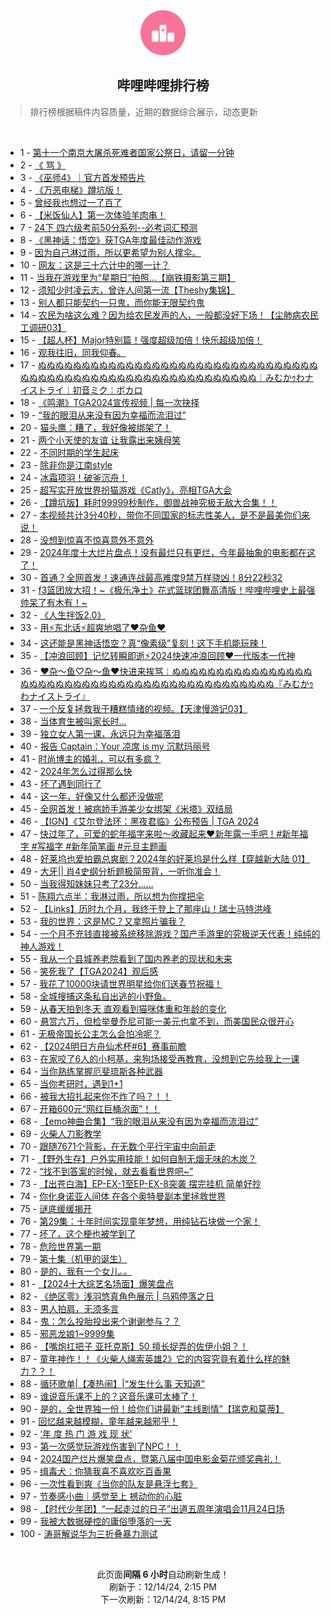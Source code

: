 <div align="center">
    <img src="./assets/icon_rank.png" alt="logo" />
    <h2>哔哩哔哩排行榜</h>
</div>

> 排行榜根据稿件内容质量，近期的数据综合展示，动态更新

<br />

<ul><li><span>1 - <a href=https://www.bilibili.com/BV14wqhYYEb3 target=_blank>第十一个南京大屠杀死难者国家公祭日，请留一分钟</a></span></li><li><span>2 - <a href=https://www.bilibili.com/BV1eZqiY8EiP target=_blank>《&nbsp;骂&nbsp;》</a></span></li><li><span>3 - <a href=https://www.bilibili.com/BV197qiYoEVn target=_blank>《巫师4》｜官方首发预告片</a></span></li><li><span>4 - <a href=https://www.bilibili.com/BV1rmqSYyEtH target=_blank>《万恶电梯》蹲坑版！</a></span></li><li><span>5 - <a href=https://www.bilibili.com/BV1CAqSYyEBK target=_blank>曾经我也想过一了百了</a></span></li><li><span>6 - <a href=https://www.bilibili.com/BV1SJqCYzEL7 target=_blank>【米饭仙人】第一次体验羊肉串！</a></span></li><li><span>7 - <a href=https://www.bilibili.com/BV15yqDYiE2t target=_blank>24下&nbsp;四六级考前50分系列--必考词汇预测</a></span></li><li><span>8 - <a href=https://www.bilibili.com/BV1DgqqYHE4U target=_blank>《黑神话：悟空》获TGA年度最佳动作游戏</a></span></li><li><span>9 - <a href=https://www.bilibili.com/BV161q3YaEGd target=_blank>因为自己淋过雨，所以更希望为别人撑伞。</a></span></li><li><span>10 - <a href=https://www.bilibili.com/BV1fSqmYvE5w target=_blank>网友：这是三十六计中的哪一计？</a></span></li><li><span>11 - <a href=https://www.bilibili.com/BV1Gkq2YHENw target=_blank>当我在游戏里为“星期日”拍照...【崩铁摄影第三期】</a></span></li><li><span>12 - <a href=https://www.bilibili.com/BV19rqUYfEen target=_blank>须知少时凌云志，曾许人间第一流【Theshy集锦】</a></span></li><li><span>13 - <a href=https://www.bilibili.com/BV1Sqq6Y8EZ8 target=_blank>别人都只能契约一只鬼，而你能无限契约鬼</a></span></li><li><span>14 - <a href=https://www.bilibili.com/BV1Mfq8YiEQb target=_blank>农民为啥这么难？因为给农民发声的人，一般都没好下场！【尘肺病农民工调研03】</a></span></li><li><span>15 - <a href=https://www.bilibili.com/BV1X6q2YQEYn target=_blank>【超人杯】Major特别篇！强度超级加倍！快乐超级加倍！</a></span></li><li><span>16 - <a href=https://www.bilibili.com/BV1jdqmYhEFF target=_blank>观我往旧，同我仰春。</a></span></li><li><span>17 - <a href=https://www.bilibili.com/BV1Y9iZYUE6y target=_blank>ぬぬぬぬぬぬぬぬぬぬぬぬぬぬぬぬぬぬぬぬぬぬぬぬぬぬぬぬぬぬぬぬぬぬぬぬぬぬぬぬぬぬぬぬぬぬぬぬぬぬぬぬぬぬぬぬぬぬぬ￤みむかｩわナイストライ￤初音ミク￤ボカロ</a></span></li><li><span>18 - <a href=https://www.bilibili.com/BV1p5qhYsEW6 target=_blank>《鸣潮》TGA2024宣传视频&nbsp;|&nbsp;每一次抉择</a></span></li><li><span>19 - <a href=https://www.bilibili.com/BV1n5qhYsERk target=_blank>“我的眼泪从来没有因为幸福而流泪过”</a></span></li><li><span>20 - <a href=https://www.bilibili.com/BV1fHqhYSED8 target=_blank>猫头鹰：糟了，我好像被绑架了！</a></span></li><li><span>21 - <a href=https://www.bilibili.com/BV16cq1Y8EQM target=_blank>两个小天使的友谊&nbsp;让我露出来姨母笑</a></span></li><li><span>22 - <a href=https://www.bilibili.com/BV1f6q8YmEQt target=_blank>不同时期的学生起床</a></span></li><li><span>23 - <a href=https://www.bilibili.com/BV1aLqCYGE8L target=_blank>除非你是江南style</a></span></li><li><span>24 - <a href=https://www.bilibili.com/BV1XWqSYcEd4 target=_blank>冰霜项羽！破釜沉舟！</a></span></li><li><span>25 - <a href=https://www.bilibili.com/BV1XfqaYVEAA target=_blank>超写实开放世界扮猫游戏《Catly》，亮相TGA大会</a></span></li><li><span>26 - <a href=https://www.bilibili.com/BV1o7qKYLEbd target=_blank>【蹲坑版】耗时99999秒制作，御兽战神究极无敌大合集！！</a></span></li><li><span>27 - <a href=https://www.bilibili.com/BV118q3YkEd1 target=_blank>本视频共计3分40秒，带你不同国家的标志性美人，是不是最美你们来说！</a></span></li><li><span>28 - <a href=https://www.bilibili.com/BV1LdqmYhE15 target=_blank>没想到惊喜不惊喜意外不意外</a></span></li><li><span>29 - <a href=https://www.bilibili.com/BV1FPq1YbEpx target=_blank>2024年度十大烂片盘点！没有最烂只有更烂，今年最抽象的电影都在这了！</a></span></li><li><span>30 - <a href=https://www.bilibili.com/BV1S1qyY6EqP target=_blank>首通？全网首发！速通连战最高难度9禁万样骁凶！8分22秒32</a></span></li><li><span>31 - <a href=https://www.bilibili.com/BV1X2BRYCEPB target=_blank>f3篮团放大招！~《极乐净土》花式篮球团舞高清版！哔哩哔哩史上最强帅呆了有木有！~</a></span></li><li><span>32 - <a href=https://www.bilibili.com/BV1VGqXYKE6x target=_blank>《人生拌饭2.0》</a></span></li><li><span>33 - <a href=https://www.bilibili.com/BV14ZqDYoEfF target=_blank>用⚡东北话⚡超爽地唱了♥杂鱼♥</a></span></li><li><span>34 - <a href=https://www.bilibili.com/BV1khq8Y9ErT target=_blank>这还能是黑神话悟空？真“像素级”复刻！这下手机能玩辣！</a></span></li><li><span>35 - <a href=https://www.bilibili.com/BV1yMqhYbEvU target=_blank>【冲浪回顾】记忆转瞬即逝⚡2024快速冲浪回顾❤一代版本一代神</a></span></li><li><span>36 - <a href=https://www.bilibili.com/BV1gKqUY9E4L target=_blank>❤杂～鱼♡杂～鱼❤快进来挨骂￤ぬぬぬぬぬぬぬぬぬぬぬぬぬぬぬぬぬぬぬぬぬぬぬぬぬぬぬぬぬぬぬぬぬぬぬぬぬぬぬぬぬぬぬぬぬ『みむかｩわナイストライ』</a></span></li><li><span>37 - <a href=https://www.bilibili.com/BV1CKqSYkEhn target=_blank>一个反复拯救我于糟糕情绪的视频。【天津慢游记03】</a></span></li><li><span>38 - <a href=https://www.bilibili.com/BV1CgqQYmEpa target=_blank>当体育生被叫家长时...</a></span></li><li><span>39 - <a href=https://www.bilibili.com/BV1AAqSY1Ejj target=_blank>独立女人第一课，永远只为幸福落泪</a></span></li><li><span>40 - <a href=https://www.bilibili.com/BV1YUq8YGEvS target=_blank>报告&nbsp;Captain：Your&nbsp;凉席&nbsp;is&nbsp;my&nbsp;沉默玛丽号</a></span></li><li><span>41 - <a href=https://www.bilibili.com/BV119qyYNEdh target=_blank>时尚博主的婚礼，可以有多疯？</a></span></li><li><span>42 - <a href=https://www.bilibili.com/BV1xSqhYhEH9 target=_blank>2024年怎么过得那么快</a></span></li><li><span>43 - <a href=https://www.bilibili.com/BV1R5q1YDEsd target=_blank>坏了遇到同行了</a></span></li><li><span>44 - <a href=https://www.bilibili.com/BV1g1q2YJEDJ target=_blank>这一年，好像又什么都还没做呢</a></span></li><li><span>45 - <a href=https://www.bilibili.com/BV1aWirYNEpm target=_blank>全网首发！被病娇手游美少女绑架《米塔》双结局</a></span></li><li><span>46 - <a href=https://www.bilibili.com/BV1o5qBYqE6v target=_blank>【IGN】《艾尔登法环：黑夜君临》公布预告&nbsp;|&nbsp;TGA&nbsp;2024</a></span></li><li><span>47 - <a href=https://www.bilibili.com/BV13tqSYbEUB target=_blank>快过年了，可爱的蛇年福字来啦～收藏起来❤️新年露一手吧！#新年福字&nbsp;#写福字&nbsp;#新年简笔画&nbsp;#元旦主题画</a></span></li><li><span>48 - <a href=https://www.bilibili.com/BV1KcqQYREUz target=_blank>好莱坞也爱拍霸总爽剧？2024年的好莱坞是什么样【穿越新大陆&nbsp;01】</a></span></li><li><span>49 - <a href=https://www.bilibili.com/BV1FtqUYzEBX target=_blank>大牙||&nbsp;肖4史纲分析题极简带背，一听你准会！</a></span></li><li><span>50 - <a href=https://www.bilibili.com/BV183qqYDEFB target=_blank>当我得知妹妹只考了23分……</a></span></li><li><span>51 - <a href=https://www.bilibili.com/BV1uXqUYpEeW target=_blank>陈翔六点半：我淋过雨，所以想为你撑把伞</a></span></li><li><span>52 - <a href=https://www.bilibili.com/BV13qqkYuEGo target=_blank>【Links】历时九个月，我终于登上了那座山！瑞士马特洪峰</a></span></li><li><span>53 - <a href=https://www.bilibili.com/BV1Bfq6YLEdZ target=_blank>我的世界：这是MC？又拿照片骗我？</a></span></li><li><span>54 - <a href=https://www.bilibili.com/BV1iMq3YoEvH target=_blank>一个月不充钱直接被系统移除游戏？国产手游里的究极逆天代表！纯纯的神人游戏！</a></span></li><li><span>55 - <a href=https://www.bilibili.com/BV12FqSY2Ebn target=_blank>我从一个县城养老院看到了国内养老的现状和未来</a></span></li><li><span>56 - <a href=https://www.bilibili.com/BV1DTqqYWEQq target=_blank>笑死我了【TGA2024】观后感</a></span></li><li><span>57 - <a href=https://www.bilibili.com/BV1wEqyYFEvq target=_blank>我花了10000块请世界明星给你们送春节祝福！</a></span></li><li><span>58 - <a href=https://www.bilibili.com/BV1TEqDYWESN target=_blank>全城搜捕这条私自出逃的小野鱼。</a></span></li><li><span>59 - <a href=https://www.bilibili.com/BV19GqCY5ESL target=_blank>从春天拍到冬天&nbsp;直观看到猫咪体重和年龄的变化</a></span></li><li><span>60 - <a href=https://www.bilibili.com/BV1tAqYY6Erv target=_blank>悬赏六万，但检举曼乔尼可能一美元也拿不到，而美国民众很开心</a></span></li><li><span>61 - <a href=https://www.bilibili.com/BV1iHqSYaE3H target=_blank>无极帝国长公主怎么会怕冷呢？</a></span></li><li><span>62 - <a href=https://www.bilibili.com/BV1enqSYAEdT target=_blank>【2024明日方舟仙术杯#6】赛事前瞻</a></span></li><li><span>63 - <a href=https://www.bilibili.com/BV1aWqmYpEpA target=_blank>在家咬了6人的小柯基，来狗场接受再教育，没想到它先给我上一课</a></span></li><li><span>64 - <a href=https://www.bilibili.com/BV1LHqSYYEwx target=_blank>当你熟练掌握厄斐琉斯各种武器</a></span></li><li><span>65 - <a href=https://www.bilibili.com/BV1Xtq6YiE6N target=_blank>当你考研时，遇到1+1</a></span></li><li><span>66 - <a href=https://www.bilibili.com/BV1qLqmYZEMM target=_blank>被我大招扎起来你不炸了吗？！！</a></span></li><li><span>67 - <a href=https://www.bilibili.com/BV1daqGYFEWM target=_blank>开箱600元“网红巨桶泡面”！！</a></span></li><li><span>68 - <a href=https://www.bilibili.com/BV1Cfq2YzEUu target=_blank>【emo神曲合集】“我的眼泪从来没有因为幸福而流泪过”</a></span></li><li><span>69 - <a href=https://www.bilibili.com/BV1XLqCYGEci target=_blank>火柴人刀影教学</a></span></li><li><span>70 - <a href=https://www.bilibili.com/BV1pzq3YiEqe target=_blank>跟随7671个背影，在无数个平行宇宙中向前走</a></span></li><li><span>71 - <a href=https://www.bilibili.com/BV1PwqSYjEQv target=_blank>【野外生存】户外实用技能！如何自制无烟无味的木炭？</a></span></li><li><span>72 - <a href=https://www.bilibili.com/BV1e5q1YDEBx target=_blank>“找不到答案的时候，就去看看世界吧~”</a></span></li><li><span>73 - <a href=https://www.bilibili.com/BV1mWq8YbET9 target=_blank>【出苍白海】EP-EX-1至EP-EX-8突袭&nbsp;摆完挂机&nbsp;简单好抄</a></span></li><li><span>74 - <a href=https://www.bilibili.com/BV1puq6YSEna target=_blank>你化身诺亚人间体&nbsp;在各个奥特曼副本里拯救世界</a></span></li><li><span>75 - <a href=https://www.bilibili.com/BV1tcqhYPEyj target=_blank>谜底缓缓揭开</a></span></li><li><span>76 - <a href=https://www.bilibili.com/BV1FoqhYdEHT target=_blank>第29集：十年时间实现童年梦想，用纯钻石块做一个家！</a></span></li><li><span>77 - <a href=https://www.bilibili.com/BV1mfqUY7EPu target=_blank>坏了，这个梗也被学到了</a></span></li><li><span>78 - <a href=https://www.bilibili.com/BV1bvqSYXEX3 target=_blank>危险世界第一期</a></span></li><li><span>79 - <a href=https://www.bilibili.com/BV1LNqzYeET5 target=_blank>第十集（机甲的诞生）</a></span></li><li><span>80 - <a href=https://www.bilibili.com/BV14qqSYHEaK target=_blank>是的，我有一个女儿。。</a></span></li><li><span>81 - <a href=https://www.bilibili.com/BV1ofqbY1Erk target=_blank>【2024十大综艺名场面】爆笑盘点</a></span></li><li><span>82 - <a href=https://www.bilibili.com/BV1ZEqKYyEkT target=_blank>《绝区零》浅羽悠真角色展示&nbsp;|&nbsp;乌鸦停落之日</a></span></li><li><span>83 - <a href=https://www.bilibili.com/BV1MKqgYgE51 target=_blank>男人拍肩，无须多言</a></span></li><li><span>84 - <a href=https://www.bilibili.com/BV1uuqUYQEQk target=_blank>鬼：怎么投胎投出来个谢谢参与？？</a></span></li><li><span>85 - <a href=https://www.bilibili.com/BV1PVqHYNEAE target=_blank>邪恶龙娘1~9999集</a></span></li><li><span>86 - <a href=https://www.bilibili.com/BV1req8YQEc5 target=_blank>【嘴炮扛把子&nbsp;亚托克斯】50&nbsp;擅长捉弄的佐伊小姐？！</a></span></li><li><span>87 - <a href=https://www.bilibili.com/BV12UqyYBEBs target=_blank>童年神作！！《火柴人绳索英雄2》它的内容究竟有着什么样的魅力？？！</a></span></li><li><span>88 - <a href=https://www.bilibili.com/BV1CAqSYyEZN target=_blank>循环歌单|【凑热闹】|“发生什么事&nbsp;天知道”</a></span></li><li><span>89 - <a href=https://www.bilibili.com/BV1TRq2YVE1q target=_blank>谁说音乐课不上的？这音乐课可太棒了！</a></span></li><li><span>90 - <a href=https://www.bilibili.com/BV1wFBMY8E3v target=_blank>是的，全世界独一份！给你们讲最新“主线剧情”【瑞克和莫蒂】</a></span></li><li><span>91 - <a href=https://www.bilibili.com/BV1oPq8YGEtz target=_blank>回忆越来越模糊，童年越来越邪乎！</a></span></li><li><span>92 - <a href=https://www.bilibili.com/BV1KhBMYuEXN target=_blank>‘年&nbsp;度&nbsp;热&nbsp;门&nbsp;游&nbsp;戏&nbsp;现&nbsp;状’</a></span></li><li><span>93 - <a href=https://www.bilibili.com/BV1NEqUY1EYF target=_blank>第一次感觉玩游戏伤害到了NPC！！</a></span></li><li><span>94 - <a href=https://www.bilibili.com/BV1ViqGYtEBZ target=_blank>2024国产烂片爆笑盘点，暨第八届中国电影金菊花颁奖典礼！</a></span></li><li><span>95 - <a href=https://www.bilibili.com/BV16uqSY6ESH target=_blank>缉毒犬：你猜我喜不喜欢吃百香果</a></span></li><li><span>96 - <a href=https://www.bilibili.com/BV1p2qSYLE2V target=_blank>一次性看到爽《当你的队友是悬浮七套》</a></span></li><li><span>97 - <a href=https://www.bilibili.com/BV1BaqqYTEyS target=_blank>节奏感小曲｜感觉至上&nbsp;撼动你的心脏</a></span></li><li><span>98 - <a href=https://www.bilibili.com/BV1Bmq3YcEvQ target=_blank>【时代少年团】“一起走过的日子”出道五周年演唱会11月24日场</a></span></li><li><span>99 - <a href=https://www.bilibili.com/BV1R2qDYPE9x target=_blank>我被大数据硬控的庸俗堕落的一天</a></span></li><li><span>100 - <a href=https://www.bilibili.com/BV1mCq6YxEMP target=_blank>涛哥解说华为三折叠暴力测试</a></span></li></ul>

<br />

<p align=center>此页面<strong>间隔 6 小时</strong>自动刷新生成！<br>刷新于：12/14/24, 2:15 PM<br>下一次刷新：12/14/24, 8:15 PM</p>
